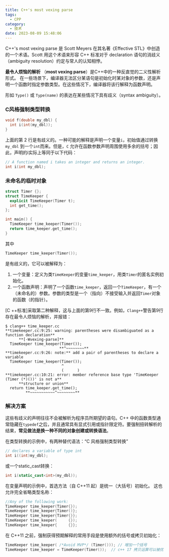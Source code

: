 ```yaml
---
title: C++'s most vexing parse
tags:
  - CPP
category:
  - 技术
date: 2023-08-09 15:48:06
---
```


C++'s most vexing parse 是 Scott Meyers 在其名著《Effective STL》中创造的一个术语。Scott 用这个术语来形容 C++ 标准对于 declaration 语句的消歧义（ambiguity resolution）约定与常人的认知相悖。

**最令人烦恼的解析** （**most vexing parse**）是C++中的一种反直觉的二义性解析形式。 在一些场景下，编译器无法区分某语句是初始化时某对象的参数，还是声明一个函数时指定参数类型。在这些情况下，编译器将该行解释为函数声明。

形如 `Type()` 或 `Type(name)` 的表达在某些情况下具有歧义（syntax ambiguity）。


 ### C风格强制类型转换
```cpp
void f(double my_dbl) {
  int i(int(my_dbl));
}
```
上面的第 2 行是有歧义的。一种可能的解释是声明一个变量` i `，初始值通过转换`my_dbl` 到一个`int`而来。但是，`C` 允许在函数参数声明周围使用多余的括号；因此，声明的i实际上等同于以下代码：

```cpp
// A function named i takes an integer and returns an integer.
int i(int my_dbl);
```
 ### 未命名的临时对象

```cpp
struct Timer {};
struct TimeKeeper {
  explicit TimeKeeper(Timer t);
  int get_time();
};

int main() {
  TimeKeeper time_keeper(Timer());
  return time_keeper.get_time();
}
```

其中

```cpp
TimeKeeper time_keeper(Timer());
```

是有歧义的，它可以被解释为：

1.  一个变量：定义为类`TimeKeeper`的变量`time_keeper`，用类`Timer`的匿名实例初始化。
2.  一个函数声明：声明了一个函数`time_keeper`，返回一个`TimeKeeper`，有一个（未命名的）参数。参数的类型是一个（指向）不接受输入并返回`Timer`对象的函数（的指针）。

[C ++标准]采取第二种解释，这与上面的第9行不一致。例如，`Clang++`警告第9行存在最令人烦恼的解析，并报错：
```shell
$ clang++ time_keeper.cc
**timekeeper.cc:9:25: warning: parentheses were disambiguated as a function declaration**
      **[-Wvexing-parse]**
  TimeKeeper time_keeper(Timer());
                        **^~~~~~~~~**
**timekeeper.cc:9:26: note:** add a pair of parentheses to declare a variable
  TimeKeeper time_keeper(Timer());
                         ^
                         (      )
**timekeeper.cc:10:21: error: member reference base type 'TimeKeeper (Timer (*)())' is not a**
      **structure or union**
  return time_keeper.get_time();
         **~~~~~~~~~~~^~~~~~~~~**

```

### 解决方案

这些有歧义的声明往往不会被解析为程序员所期望的语句。C++ 中的函数类型通常隐藏在`typedef`之后，并且通常具有显式引用或指针限定符。要强制扭转解析的结果，**常见做法是换一种不同的对象创建或转换语法**。

在类型转换的示例中，有两种替代语法：“C 风格强制类型转换”
```c++
// declares a variable of type int
int i((int)my_dbl);
```

或一个static_cast转换：
```c++
int i(static_cast<int>(my_dbl));
```

在变量声明的示例中，首选方法（自 C++11 起）是统一（大括号）初始化。 这也允许完全省略类型名称：
```cpp
//Any of the following work:
TimeKeeper time_keeper(Timer{});
TimeKeeper time_keeper{Timer()};
TimeKeeper time_keeper{Timer{}};
TimeKeeper time_keeper(     {});
TimeKeeper time_keeper{     {}};
```
在 C++11 之前，强制获得预期解释的常用手段是使用额外的括号或拷贝初始化：
```c++
TimeKeeper time_keeper( /*Avoid MVP*/ (Timer())); // 增加一个括号
TimeKeeper time_keeper = TimeKeeper(Timer());  // c++ 17 拷贝运算可以被优化
```
